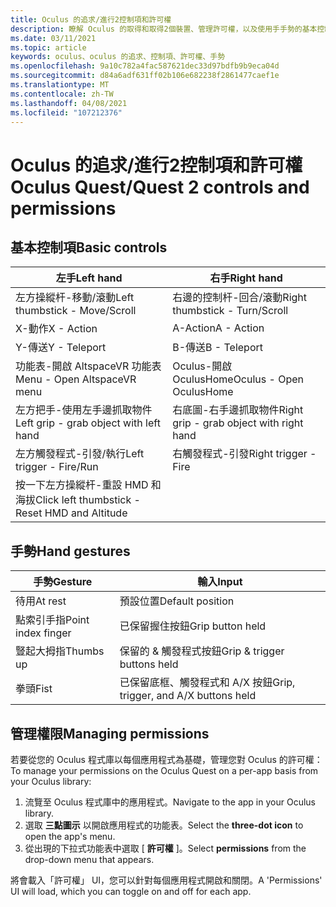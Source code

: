 ```yaml
---
title: Oculus 的追求/進行2控制項和許可權
description: 瞭解 Oculus 的取得和取得2個裝置、管理許可權，以及使用手手勢的基本控制項。
ms.date: 03/11/2021
ms.topic: article
keywords: oculus、oculus 的追求、控制項、許可權、手勢
ms.openlocfilehash: 9a10c782a4fac587621dec33d97bdfb9b9eca04d
ms.sourcegitcommit: d84a6adf631ff02b106e682238f2861477caef1e
ms.translationtype: MT
ms.contentlocale: zh-TW
ms.lasthandoff: 04/08/2021
ms.locfileid: "107212376"
---
```

# <a name="oculus-questquest-2-controls-and-permissions"></a><span data-ttu-id="9fa34-104">Oculus 的追求/進行2控制項和許可權</span><span class="sxs-lookup"><span data-stu-id="9fa34-104">Oculus Quest/Quest 2 controls and permissions</span></span>

## <a name="basic-controls"></a><span data-ttu-id="9fa34-105">基本控制項</span><span class="sxs-lookup"><span data-stu-id="9fa34-105">Basic controls</span></span>

<!-- Missing images -->

| <span data-ttu-id="9fa34-106">左手</span><span class="sxs-lookup"><span data-stu-id="9fa34-106">Left hand</span></span> | <span data-ttu-id="9fa34-107">右手</span><span class="sxs-lookup"><span data-stu-id="9fa34-107">Right hand</span></span> |
|---|---|
| <span data-ttu-id="9fa34-108">左方操縱杆-移動/滾動</span><span class="sxs-lookup"><span data-stu-id="9fa34-108">Left thumbstick - Move/Scroll</span></span> | <span data-ttu-id="9fa34-109">右邊的控制杆-回合/滾動</span><span class="sxs-lookup"><span data-stu-id="9fa34-109">Right thumbstick - Turn/Scroll</span></span> |
| <span data-ttu-id="9fa34-110">X-動作</span><span class="sxs-lookup"><span data-stu-id="9fa34-110">X - Action</span></span> | <span data-ttu-id="9fa34-111">A-Action</span><span class="sxs-lookup"><span data-stu-id="9fa34-111">A - Action</span></span> |
| <span data-ttu-id="9fa34-112">Y-傳送</span><span class="sxs-lookup"><span data-stu-id="9fa34-112">Y - Teleport</span></span> | <span data-ttu-id="9fa34-113">B-傳送</span><span class="sxs-lookup"><span data-stu-id="9fa34-113">B - Teleport</span></span> |
| <span data-ttu-id="9fa34-114">功能表-開啟 AltspaceVR 功能表</span><span class="sxs-lookup"><span data-stu-id="9fa34-114">Menu - Open AltspaceVR menu</span></span> | <span data-ttu-id="9fa34-115">Oculus-開啟 OculusHome</span><span class="sxs-lookup"><span data-stu-id="9fa34-115">Oculus - Open OculusHome</span></span> |
| <span data-ttu-id="9fa34-116">左方把手-使用左手邊抓取物件</span><span class="sxs-lookup"><span data-stu-id="9fa34-116">Left grip - grab object with left hand</span></span> | <span data-ttu-id="9fa34-117">右底圖-右手邊抓取物件</span><span class="sxs-lookup"><span data-stu-id="9fa34-117">Right grip - grab object with right hand</span></span> |
| <span data-ttu-id="9fa34-118">左方觸發程式-引發/執行</span><span class="sxs-lookup"><span data-stu-id="9fa34-118">Left trigger - Fire/Run</span></span> | <span data-ttu-id="9fa34-119">右觸發程式-引發</span><span class="sxs-lookup"><span data-stu-id="9fa34-119">Right trigger - Fire</span></span> |
| <span data-ttu-id="9fa34-120">按一下左方操縱杆-重設 HMD 和海拔</span><span class="sxs-lookup"><span data-stu-id="9fa34-120">Click left thumbstick - Reset HMD and Altitude</span></span> |  |

## <a name="hand-gestures"></a><span data-ttu-id="9fa34-121">手勢</span><span class="sxs-lookup"><span data-stu-id="9fa34-121">Hand gestures</span></span>

| <span data-ttu-id="9fa34-122">手勢</span><span class="sxs-lookup"><span data-stu-id="9fa34-122">Gesture</span></span> | <span data-ttu-id="9fa34-123">輸入</span><span class="sxs-lookup"><span data-stu-id="9fa34-123">Input</span></span> |
|---|---|
| <span data-ttu-id="9fa34-124">待用</span><span class="sxs-lookup"><span data-stu-id="9fa34-124">At rest</span></span> | <span data-ttu-id="9fa34-125">預設位置</span><span class="sxs-lookup"><span data-stu-id="9fa34-125">Default position</span></span> |
| <span data-ttu-id="9fa34-126">點索引手指</span><span class="sxs-lookup"><span data-stu-id="9fa34-126">Point index finger</span></span> | <span data-ttu-id="9fa34-127">已保留握住按鈕</span><span class="sxs-lookup"><span data-stu-id="9fa34-127">Grip button held</span></span> |
| <span data-ttu-id="9fa34-128">豎起大拇指</span><span class="sxs-lookup"><span data-stu-id="9fa34-128">Thumbs up</span></span> | <span data-ttu-id="9fa34-129">保留的 & 觸發程式按鈕</span><span class="sxs-lookup"><span data-stu-id="9fa34-129">Grip & trigger buttons held</span></span> |
| <span data-ttu-id="9fa34-130">拳頭</span><span class="sxs-lookup"><span data-stu-id="9fa34-130">Fist</span></span> | <span data-ttu-id="9fa34-131">已保留底框、觸發程式和 A/X 按鈕</span><span class="sxs-lookup"><span data-stu-id="9fa34-131">Grip, trigger, and A/X buttons held</span></span> |

## <a name="managing-permissions"></a><span data-ttu-id="9fa34-132">管理權限</span><span class="sxs-lookup"><span data-stu-id="9fa34-132">Managing permissions</span></span>

<!-- Missing image -->

<span data-ttu-id="9fa34-133">若要從您的 Oculus 程式庫以每個應用程式為基礎，管理您對 Oculus 的許可權：</span><span class="sxs-lookup"><span data-stu-id="9fa34-133">To manage your permissions on the Oculus Quest on a per-app basis from your Oculus library:</span></span>

1. <span data-ttu-id="9fa34-134">流覽至 Oculus 程式庫中的應用程式。</span><span class="sxs-lookup"><span data-stu-id="9fa34-134">Navigate to the app in your Oculus library.</span></span>
2. <span data-ttu-id="9fa34-135">選取 **三點圖示** 以開啟應用程式的功能表。</span><span class="sxs-lookup"><span data-stu-id="9fa34-135">Select the **three-dot icon** to open the app's menu.</span></span>
3. <span data-ttu-id="9fa34-136">從出現的下拉式功能表中選取 [ **許可權** ]。</span><span class="sxs-lookup"><span data-stu-id="9fa34-136">Select **permissions** from the drop-down menu that appears.</span></span>

<span data-ttu-id="9fa34-137">將會載入「許可權」 UI，您可以針對每個應用程式開啟和關閉。</span><span class="sxs-lookup"><span data-stu-id="9fa34-137">A 'Permissions' UI will load, which you can toggle on and off for each app.</span></span>